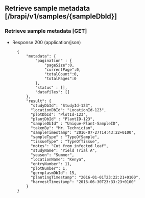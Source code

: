 ## Retrieve sample metadata [/brapi/v1/samples/{sampleDbId}]

### Retrieve sample metadata [GET]

+ Response 200 (application/json)

        {
            "metadata": {
                "pagination" : { 
                    "pageSize":0, 
                    "currentPage":0, 
                    "totalCount":0, 
                    "totalPages":0 
                },
                "status" : [],
                "datafiles": []
            },
            "result": {
              "studyDbId": "StudyId-123",
              "locationDbId": "LocationId-123",
              "plotDbId": "PlotId-123",
              "plantDbId" : "PlantID-123",
              "sampleDbId" : "Unique-Plant-SampleID",
              "takenBy": "Mr. Technician",
              "sampleTimestamp": "2016-07-27T14:43:22+0100",
              "sampleType" : "TypeOfSample",
              "tissueType" : "TypeOfTissue",
              "notes": "Cut from infected leaf",
              "studyName": "Yield Trial A",
              "season": "Summer",
              "locationName": "Kenya",
              "entryNumber": 11,
              "plotNumber": 1,
              "germplasmDbId": 15,
              "plantingTimestamp": "2016-01-01T23:22:21+0100",
              "harvestTimestamp": "2016-06-30T23:33:23+0100"
            }
        }
        
